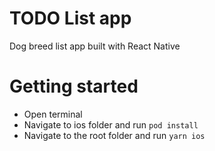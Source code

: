 # TODO List app

Dog breed list app built with React Native

# Getting started

- Open terminal
- Navigate to ios folder and run `pod install`
- Navigate to the root folder and run `yarn ios`